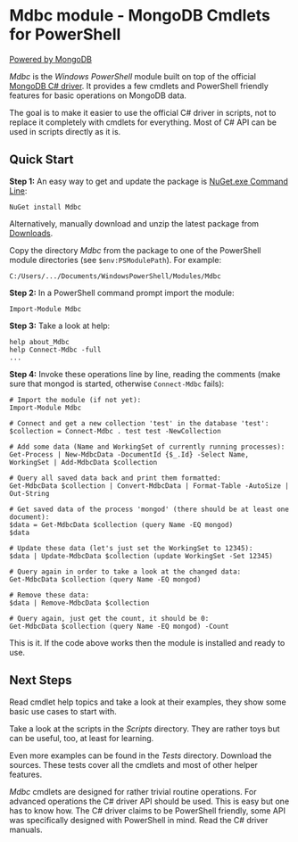 Mdbc module - MongoDB Cmdlets for PowerShell
============================================

[Powered by MongoDB](https://github.com/downloads/nightroman/Mdbc/PoweredMongoDBblue50.png)

*Mdbc* is the *Windows PowerShell* module built on top of the official
[MongoDB C# driver](https://github.com/mongodb/mongo-csharp-driver).
It provides a few cmdlets and PowerShell friendly features for basic
operations on MongoDB data.

The goal is to make it easier to use the official C# driver in scripts, not to
replace it completely with cmdlets for everything. Most of C# API can be used
in scripts directly as it is.

## Quick Start

**Step 1:**
An easy way to get and update the package is
[NuGet.exe Command Line](http://nuget.codeplex.com/releases):

    NuGet install Mdbc

Alternatively, manually download and unzip the latest package from
[Downloads](https://github.com/nightroman/Mdbc/downloads).

Copy the directory *Mdbc* from the package to one of the PowerShell module
directories (see `$env:PSModulePath`). For example:

    C:/Users/.../Documents/WindowsPowerShell/Modules/Mdbc

**Step 2:** In a PowerShell command prompt import the module:

    Import-Module Mdbc

**Step 3:** Take a look at help:

    help about_Mdbc
    help Connect-Mdbc -full
    ...

**Step 4:** Invoke these operations line by line, reading the comments
(make sure that mongod is started, otherwise `Connect-Mdbc` fails):

    # Import the module (if not yet):
    Import-Module Mdbc

    # Connect and get a new collection 'test' in the database 'test':
    $collection = Connect-Mdbc . test test -NewCollection

    # Add some data (Name and WorkingSet of currently running processes):
    Get-Process | New-MdbcData -DocumentId {$_.Id} -Select Name, WorkingSet | Add-MdbcData $collection

    # Query all saved data back and print them formatted:
    Get-MdbcData $collection | Convert-MdbcData | Format-Table -AutoSize | Out-String

    # Get saved data of the process 'mongod' (there should be at least one document):
    $data = Get-MdbcData $collection (query Name -EQ mongod)
    $data

    # Update these data (let's just set the WorkingSet to 12345):
    $data | Update-MdbcData $collection (update WorkingSet -Set 12345)

    # Query again in order to take a look at the changed data:
    Get-MdbcData $collection (query Name -EQ mongod)

    # Remove these data:
    $data | Remove-MdbcData $collection

    # Query again, just get the count, it should be 0:
    Get-MdbcData $collection (query Name -EQ mongod) -Count

This is it. If the code above works then the module is installed and ready to use.

Next Steps
----------

Read cmdlet help topics and take a look at their examples, they show some basic
use cases to start with.

Take a look at the scripts in the *Scripts* directory. They are rather toys but
can be useful, too, at least for learning.

Even more examples can be found in the *Tests* directory. Download the sources.
These tests cover all the cmdlets and most of other helper features.

*Mdbc* cmdlets are designed for rather trivial routine operations. For advanced
operations the C# driver API should be used. This is easy but one has to know
how. The C# driver claims to be PowerShell friendly, some API was specifically
designed with PowerShell in mind. Read the C# driver manuals.
